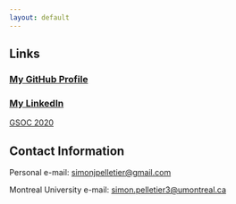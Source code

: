```yaml
---
layout: default
---
```


## Links

### [My GitHub Profile](https://github.com/spell00)

### [My LinkedIn](https://www.linkedin.com/in/simon-pelletier-b99991b0/)
[GSOC 2020](/pages/gsoc-2020.md)

## Contact Information
Personal e-mail: simonjpelletier@gmail.com

Montreal University e-mail: simon.pelletier3@umontreal.ca

